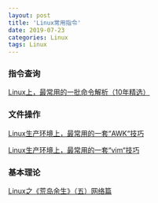 ```yaml
---
layout: post 
title: 'Linux常用指令'
date: 2019-07-23
categories: Linux
tags: Linux
---
```


### 指令查询

[Linux上，最常用的一批命令解析（10年精选）](https://juejin.im/post/5d134fbfe51d4510727c80d1?utm_source=gold_browser_extension)

### 文件操作

[Linux生产环境上，最常用的一套“AWK“技巧](https://juejin.im/post/5d0b4ca1f265da1bbc6fdb9e)

[Linux生产环境上，最常用的一套“vim“技巧](https://juejin.im/post/5bfa4211e51d4550184546ea)

### 基本理论

[Linux之《荒岛余生》（五）网络篇](https://mp.weixin.qq.com/s/h8t4zUUNTAK4wxF_YMvkMQ)